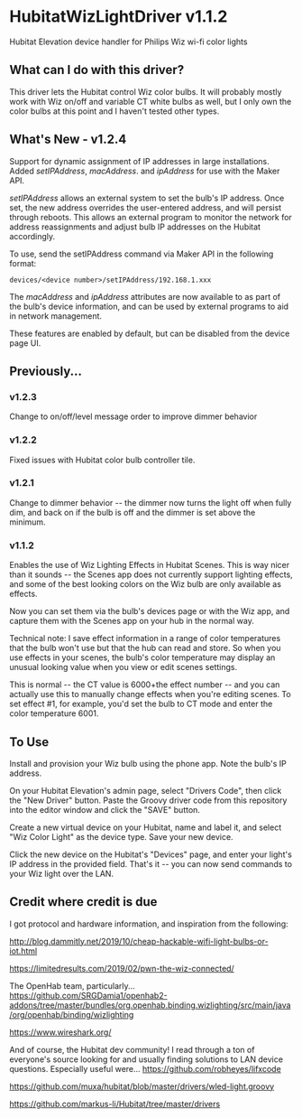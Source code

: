 # HubitatWizLightDriver v1.1.2
Hubitat Elevation device handler for Philips Wiz wi-fi color lights

## What can I do with this driver?
This driver lets the Hubitat control Wiz color bulbs.  It will probably
mostly work with Wiz on/off and variable CT white bulbs as well, but I only own
the color bulbs at this point and I haven't tested other types.

## What's New - v1.2.4
Support for dynamic assignment of IP addresses in large installations. Added *setIPAddress*,
*macAddress*. and *ipAddress* for use with the Maker API.  

*setIPAddress* allows an external system to set the bulb's IP address.  Once set, the
new address overrides the user-entered address, and will persist through reboots.  This
allows an external program to monitor the network for address reassignments and adjust
bulb IP addresses on the Hubitat accordingly.

To use, send the setIPAddress command via Maker API in the following format:

```devices/<device number>/setIPAddress/192.168.1.xxx```

The *macAddress* and *ipAddress* attributes are now available to as part of the bulb's device information,
and can be used by external programs to aid in network management. 

These features are enabled by default, but can be disabled from the device page UI.

## Previously...
### v1.2.3
Change to on/off/level message order to improve dimmer behavior
### v1.2.2
Fixed issues with Hubitat color bulb controller tile.  
### v1.2.1
Change to dimmer behavior -- the dimmer now turns the light off when fully dim,
and back on if the bulb is off and the dimmer is set above the minimum.
### v1.1.2 
Enables the use of Wiz Lighting Effects in Hubitat Scenes.  This is way nicer
than it sounds -- the Scenes app does not currently support lighting effects, and
some of the best looking colors on the Wiz bulb are only available as effects.

Now you can set them via the bulb's devices page or with the Wiz app, and capture them with 
the Scenes app on your hub in the normal way.  

Technical note:  I save effect information in a range of color temperatures that
the bulb won't use but that the hub can read and store.  So when you use effects in your scenes,
the bulb's color temperature may display an unusual looking value when you view or edit scenes
settings.

This is normal -- the CT value is 6000+the effect number -- and you can actually use this
to manually change effects when you're editing scenes.  To set effect #1, for example, you'd
set the bulb to CT mode and enter the color temperature 6001. 

## To Use
Install and provision your Wiz bulb using the phone app.  Note the bulb's IP address.

On your Hubitat Elevation's admin page, select "Drivers Code", then click the
"New Driver" button.  Paste the Groovy driver code from this repository into 
the editor window and click the "SAVE" button.

Create a new virtual device on your Hubitat, name and label it, and select 
"Wiz Color Light" as the device type.  Save your new device.

Click the new device on the Hubitat's "Devices" page, and enter your light's
IP address in the provided field.  That's it -- you can now send commands to
your Wiz light over the LAN.   

## Credit where credit is due
I got protocol and hardware information, and inspiration from the following:

http://blog.dammitly.net/2019/10/cheap-hackable-wifi-light-bulbs-or-iot.html

https://limitedresults.com/2019/02/pwn-the-wiz-connected/

The OpenHab team, particularly...
https://github.com/SRGDamia1/openhab2-addons/tree/master/bundles/org.openhab.binding.wizlighting/src/main/java/org/openhab/binding/wizlighting

https://www.wireshark.org/

And of course, the Hubitat dev community! I read through a ton of everyone's source looking for and
usually finding solutions to LAN device questions.  Especially useful were...
https://github.com/robheyes/lifxcode

https://github.com/muxa/hubitat/blob/master/drivers/wled-light.groovy

https://github.com/markus-li/Hubitat/tree/master/drivers


